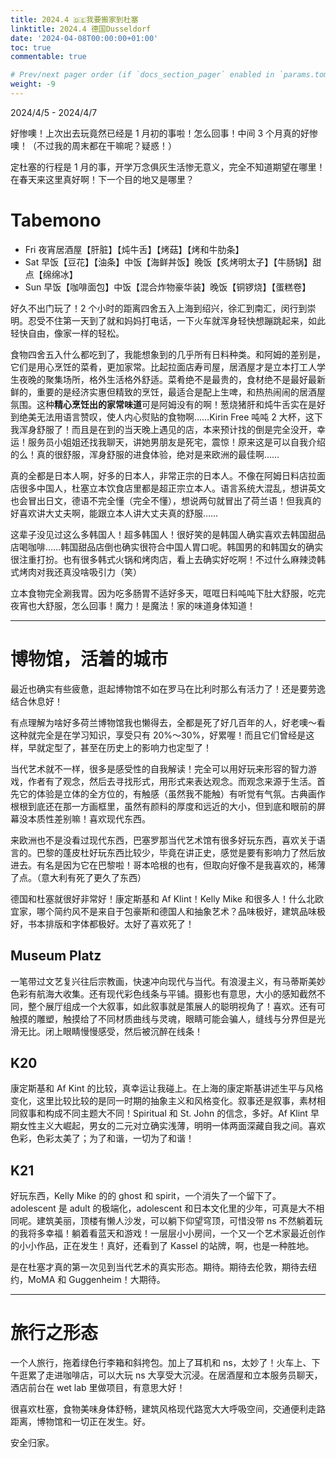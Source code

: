 ```yaml
---
title: 2024.4 🇩🇪我要搬家到杜塞
linktitle: 2024.4 德国Dusseldorf
date: '2024-04-08T00:00:00+01:00'
toc: true
commentable: true

# Prev/next pager order (if `docs_section_pager` enabled in `params.toml`)
weight: -9
---
```


2024/4/5 - 2024/4/7

好惨噢！上次出去玩竟然已经是 1 月初的事啦！怎么回事！中间 3 个月真的好惨噢！（不过我的周末都在干嘛呢？疑惑！）

定杜塞的行程是 1 月的事，开学万念俱灰生活惨无意义，完全不知道期望在哪里！在春天来这里真好啊！下一个目的地又是哪里？

# Tabemono

- Fri 夜宵居酒屋【肝脏】【炖牛舌】【烤菇】【烤和牛肋条】
- Sat 早饭【豆花】【油条】中饭【海鲜丼饭】晚饭【炙烤明太子】【牛肠锅】甜点【绵绵冰】
- Sun 早饭【咖啡面包】中饭【混合炸物豪华装】晚饭【铜锣烧】【蛋糕卷】

好久不出门玩了！2 个小时的距离四舍五入上海到绍兴，徐汇到南汇，闵行到崇明。忍受不住第一天到了就和妈妈打电话，一下火车就浑身轻快想蹦跳起来，如此轻快自由，像家一样的轻松。

食物四舍五入什么都吃到了，我能想象到的几乎所有日料种类。和阿姆的差别是，它们是用心烹饪的菜肴，更加家常。比起拉面店寿司屋，居酒屋才是立本打工人学生夜晚的聚集场所，格外生活格外舒适。菜肴绝不是最贵的，食材绝不是最好最新鲜的，重要的是经济实惠但精致的烹饪，最适合是配上生啤，和热热闹闹的居酒屋氛围。这种**精心烹饪出的家常味道**可是阿姆没有的啊！葱烧猪肝和炖牛舌实在是好到绝美无法用语言赞叹，使人内心熨贴的食物啊……Kirin Free 吨吨 2 大杯，这下我浑身舒服了！而且是在到的当天晚上遇见的店，本来预计找的倒是完全没开，幸运！服务员小姐姐还找我聊天，讲她男朋友是死宅，震惊！原来这是可以自我介绍的么！真的很舒服，浑身舒服的进食体验，绝对是来欧洲的最佳啊……

真的全都是日本人啊，好多的日本人，非常正宗的日本人。不像在阿姆日料店拉面店很多中国人，杜塞立本饮食店里都是超正宗立本人。语言系统大混乱，想讲英文也会冒出日文，德语不完全懂（完全不懂），想说两句就冒出了荷兰语！但我真的好喜欢讲大丈夫啊，能跟立本人讲大丈夫真的舒服……

这辈子没见过这么多韩国人！超多韩国人！很好笑的是韩国人确实喜欢去韩国甜品店喝咖啡……韩国甜品店倒也确实很符合中国人胃口呢。韩国男的和韩国女的确实很注重打扮。也有很多韩式火锅和烤肉店，看上去确实好吃啊！不过什么麻辣烫韩式烤肉对我还真没啥吸引力（笑）

立本食物完全涮我胃。因为吃多肠胃不适好多天，哐哐日料吨吨下肚大舒服，吃完夜宵也大舒服，怎么回事！魔力！是魔法！家的味道身体知道！

---

# 博物馆，活着的城市

最近也确实有些疲惫，逛起博物馆不如在罗马在比利时那么有活力了！还是要劳逸结合休息好！

有点理解为啥好多荷兰博物馆我也懒得去，全都是死了好几百年的人，好老噢～看这种就完全是在学习知识，享受只有 20%～30%，好累喔！而且它们曾经是这样，早就定型了，甚至在历史上的影响力也定型了！

当代艺术就不一样，很多是感受性的自我解读！完全可以用好玩来形容的智力游戏，作者有了观念，然后去寻找形式，用形式来表达观念。而观念来源于生活。首先它的体验是立体的全方位的，有触感（虽然我不能触）有听觉有气氛。古典画作根根到底还在那一方画框里，虽然有颜料的厚度和远近的大小，但到底和眼前的屏幕没本质性差别嘛！喜欢现代东西。

来欧洲也不是没看过现代东西，巴塞罗那当代艺术馆有很多好玩东西，喜欢关于语言的。巴黎的蓬皮杜好玩东西比较少，毕竟在讲正史，感觉是要有影响力了然后放进去。有名是因为它在巴黎啦！哥本哈根的也有，但取向好像不是我喜欢的，稀薄了点。（意大利有死了更久了东西）

德国和杜塞就很好非常好！康定斯基和 Af Klint！Kelly Mike 和很多人！什么北欧宜家，哪个简约风不是来自于包豪斯和德国人和抽象艺术？品味极好，建筑品味极好，书本排版和字体都极好。太好了喜欢死了！

## Museum Platz

一笔带过文艺复兴往后宗教画，快速冲向现代与当代。有浪漫主义，有马蒂斯美妙色彩有航海大收集。还有现代彩色线条与平铺。摄影也有意思，大小的感知截然不同，整个展厅组成一个大叙事，如此叙事就是策展人的聪明视角了！喜欢。还有可触摸的雕塑，触摸给了不同材质曲线与灵魂，眼睛可能会骗人，缝线与分界但是光滑无比。闭上眼睛慢慢感受，然后被沉醉在线条！

## K20

康定斯基和 Af Kint 的比较，真幸运让我碰上。在上海的康定斯基讲述生平与风格变化，这里比较比较的是同一时期的抽象主义和风格变化。叙事还是叙事，素材相同叙事和构成不同主题大不同！Spiritual 和 St. John 的信念，多好。Af Klint 早期女性主义大崛起，男女的二元对立确实浅薄，明明一体两面深藏自我之间。喜欢色彩，色彩太美了；为了和谐，一切为了和谐！

## K21

好玩东西，Kelly Mike 的的 ghost 和 spirit，一个消失了一个留下了。adolescent 是 adult 的极端化，adolescent 和日本文化里的少年，可真是大不相同呢。建筑美丽，顶楼有懒人沙发，可以躺下仰望穹顶，可惜没带 ns 不然躺着玩的我将多幸福！躺着看蓝天和游戏！一层层小小房间，一个又一个艺术家最近创作的小小作品，正在发生！真好，还看到了 Kassel 的站牌，啊，也是一种胜地。

是在杜塞才真的第一次见到当代艺术的真实形态。期待。期待去伦敦，期待去纽约，MoMA 和 Guggenheim！大期待。

---

# 旅行之形态

一个人旅行，拖着绿色行李箱和斜挎包。加上了耳机和 ns，太妙了！火车上、下午逛累了走进咖啡店，可以大玩 ns 大享受大沉浸。在居酒屋和立本服务员聊天，酒店前台在 wet lab 里做项目，有意思大好！

很喜欢杜塞，食物美味身体舒畅，建筑风格现代路宽大大呼吸空间，交通便利走路距离，博物馆和一切正在发生。好。

安全归家。